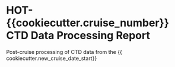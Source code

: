 # HOT-{{cookiecutter.cruise_number}} CTD Data Processing Report
 
Post-cruise processing of CTD data from the {{ cookiecutter.new_cruise_date_start}}
